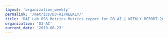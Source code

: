 ```yaml
---
layout: 'organization_weekly'
permalink: '/metrics/D3-AI/WEEKLY/'
title: 'DAI Lab OSS Metrics Metrics report for D3-AI | WEEKLY-REPORT-2019-06-23'
organization: 'D3-AI'
current_date: '2019-06-23'
---
```

